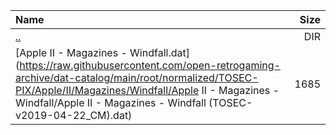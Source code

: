 |Name|Size|
|:---|---:|
|[..](../index.html)|DIR|
|[Apple II - Magazines - Windfall.dat](https://raw.githubusercontent.com/open-retrogaming-archive/dat-catalog/main/root/normalized/TOSEC-PIX/Apple/II/Magazines/Windfall/Apple II - Magazines - Windfall/Apple II - Magazines - Windfall (TOSEC-v2019-04-22_CM).dat)|1685|
